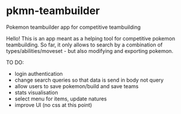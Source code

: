 # pkmn-teambuilder
Pokemon teambuilder app for competitive teambuilding

Hello! This is an app meant as a helping tool for competitive pokemon teambuilding.
So far, it only allows to search by a combination of types/abilities/moveset - but also modifying and exporting pokemon.

TO DO:
- login authentication
- change search queries so that data is send in body not query
- allow users to save pokemon/build and save teams
- stats visualisation
- select menu for items, update natures
- improve UI (no css at this point)
